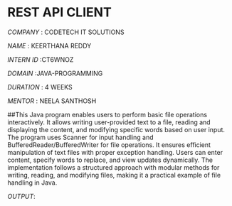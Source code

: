 # REST API CLIENT

*COMPANY* : CODETECH IT SOLUTIONS

*NAME* : KEERTHANA REDDY

*INTERN ID* :CT6WNOZ

*DOMAIN* :JAVA-PROGRAMMING

*DURATION* : 4 WEEKS

*MENTOR* : NEELA SANTHOSH

##This Java program enables users to perform basic file operations interactively. It allows writing user-provided text to a file, reading and displaying the content, and modifying specific words based on user input. The program uses Scanner for input handling and BufferedReader/BufferedWriter for file operations. It ensures efficient manipulation of text files with proper exception handling. Users can enter content, specify words to replace, and view updates dynamically. The implementation follows a structured approach with modular methods for writing, reading, and modifying files, making it a practical example of file handling in Java. 

*OUTPUT*:

